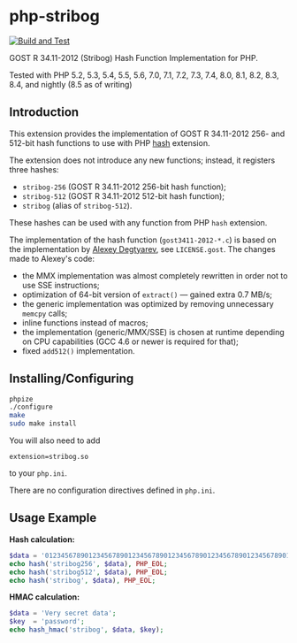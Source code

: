 # php-stribog

[![Build and Test](https://github.com/sjinks/php-stribog/actions/workflows/test.yml/badge.svg)](https://github.com/sjinks/php-stribog/actions/workflows/test.yml)

GOST R 34.11-2012 (Stribog) Hash Function Implementation for PHP.

Tested with PHP 5.2, 5.3, 5.4, 5.5, 5.6, 7.0, 7.1, 7.2, 7.3, 7.4, 8.0, 8.1, 8.2, 8.3, 8.4, and nightly (8.5 as of writing)

## Introduction

This extension provides the implementation of GOST R 34.11-2012 256- and 512-bit hash functions to use with PHP [hash](http://php.net/hash) extension.

The extension does not introduce any new functions; instead, it registers three hashes:
  * `stribog-256` (GOST R 34.11-2012 256-bit hash function);
  * `stribog-512` (GOST R 34.11-2012 512-bit hash function);
  * `stribog` (alias of `stribog-512`).

These hashes can be used with any function from PHP `hash` extension.

The implementation of the hash function (`gost3411-2012-*.c`) is based on the implementation by [Alexey Degtyarev](https://www.streebog.net/en/), see `LICENSE.gost`.
The changes made to Alexey's code:
  * the MMX implementation was almost completely rewritten in order not to use SSE instructions;
  * optimization of 64-bit version of `extract()` — gained extra 0.7 MB/s;
  * the generic implementation was optimized by removing unnecessary `memcpy` calls;
  * inline functions instead of macros;
  * the implementation (generic/MMX/SSE) is chosen at runtime depending on CPU capabilities (GCC 4.6 or newer is required for that);
  * fixed `add512()` implementation.

## Installing/Configuring

```bash
phpize
./configure
make
sudo make install
```

You will also need to add

```
extension=stribog.so
```

to your `php.ini`.

There are no configuration directives defined in `php.ini`.

## Usage Example

**Hash calculation:**

```php
$data = '012345678901234567890123456789012345678901234567890123456789012';
echo hash('stribog256', $data), PHP_EOL;
echo hash('stribog512', $data), PHP_EOL;
echo hash('stribog', $data), PHP_EOL;
```

**HMAC calculation:**

```php
$data = 'Very secret data';
$key  = 'password';
echo hash_hmac('stribog', $data, $key);
```
